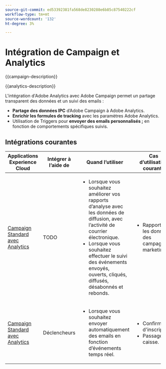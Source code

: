 ```yaml
---
source-git-commit: ed53392381fa568de8230288e6b85c87540222cf
workflow-type: tm+mt
source-wordcount: '132'
ht-degree: 3%

---
```



# Intégration de Campaign et Analytics

{{campaign-description}}

{{analytics-description}}

L&#39;intégration d&#39;Adobe Analytics avec Adobe Campaign permet un partage transparent des données et un suivi des emails :

+ **Partage des données IPC** d’Adobe Campaign à Adobe Analytics.
+ **Enrichir les formules de tracking** avec les paramètres Adobe Analytics.
+ Utilisation de Triggers pour **envoyer des emails personnalisés ;** en fonction de comportements spécifiques suivis.

## Intégrations courantes

<table>
    <thead>
        <tr>
            <th>Applications Experience Cloud</th>
            <th>Intégrer à l’aide de</th>
            <th>Quand l’utiliser</th>
            <th>Cas d’utilisation courants</th>
        </tr>
    </thead>
    <tbody>
        <tr>
            <td><a href="https://experienceleague.adobe.com/docs/campaign-standard-learn/tutorials/integrations/track-the-success-of-your-deliveries-in-analytics.html" target="_blank" rel="noreferrer">Campaign Standard avec Analytics</a></td>
            <td>TODO</td>
            <td>
                <ul>
                    <li>Lorsque vous souhaitez améliorer vos rapports d’analyse avec les données de diffusion, avec l’activité de courrier électronique.</li>
                    <li>Lorsque vous souhaitez effectuer le suivi des événements envoyés, ouverts, cliqués, diffusés, désabonnés et rebonds.</li>                    
                </ul>
            </td>
            <td>
              <ul>
                <li>Rapport sur les données des campagnes marketing.</li>
              </ul>
            </td>
        </tr>
        <tr>
            <td><a href="https://experienceleague.adobe.com/docs/campaign-standard-learn/tutorials/integrations/triggers/using-triggers-for-transactional-messaging-overview.html" target="_blank" rel="noreferrer">Campaign Standard avec Analytics</a></td>
            <td>Déclencheurs</li>
            <td>
                <ul>
                    <li>Lorsque vous souhaitez envoyer automatiquement des emails en fonction d’événements temps réel.</li>
                </ul>
            </td>
            <td>
              <ul>
                <li>Confirmation d'inscription.</li>
                <li>Passage en caisse.</li>
              </ul>
            </td>
        </tr>              
    </tbody>          
</table>

